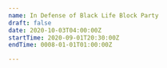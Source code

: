 ```yaml
---
name: In Defense of Black Life Block Party
draft: false
date: 2020-10-03T04:00:00Z
startTime: 2020-09-01T20:30:00Z
endTime: 0008-01-01T01:00:00Z

---
```

